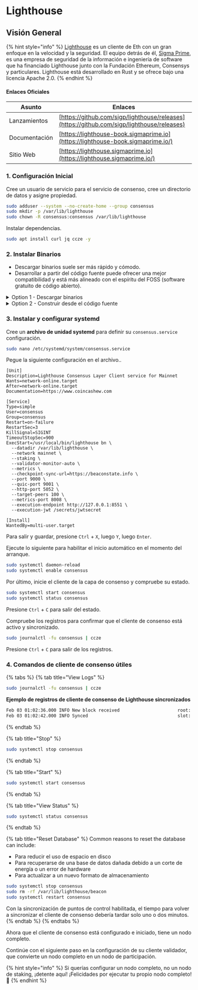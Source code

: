 # Lighthouse

## Visión General

{% hint style="info" %}
[Lighthouse](https://github.com/sigp/lighthouse) es un cliente de Eth con un gran enfoque en la velocidad y la seguridad. El equipo detrás de él, [Sigma Prime](https://sigmaprime.io), es una empresa de seguridad de la información e ingeniería de software que ha financiado Lighthouse junto con la Fundación Ethereum, Consensys y particulares. Lighthouse está desarrollado en Rust y se ofrece bajo una licencia Apache 2.0.
{% endhint %}

#### Enlaces Oficiales

| Asunto       | Enlaces                                                                                      |
| ------------- | ------------------------------------------------------------------------------------------ |
| Lanzamientos      | [https://github.com/sigp/lighthouse/releases](https://github.com/sigp/lighthouse/releases) |
| Documentación | [https://lighthouse-book.sigmaprime.io](https://lighthouse-book.sigmaprime.io/)            |
| Sitio Web       | [https://lighthouse.sigmaprime.io](https://lighthouse.sigmaprime.io/)                      |

### 1. Configuración Inicial

Cree un usuario de servicio para el servicio de consenso, cree un directorio de datos y asigne propiedad.

```bash
sudo adduser --system --no-create-home --group consensus
sudo mkdir -p /var/lib/lighthouse
sudo chown -R consensus:consensus /var/lib/lighthouse
```

Instalar dependencias.

```bash
sudo apt install curl jq ccze -y
```

### 2. Instalar Binarios

* Descargar binarios suele ser más rápido y cómodo.&#x20;
* Desarrollar a partir del código fuente puede ofrecer una mejor compatibilidad y está más alineado con el espíritu del FOSS (software gratuito de código abierto).

<details>

<summary>Option 1 - Descargar binarios</summary>

Ejecute lo siguiente para descargar automáticamente la última versión de Linux, un-tar y cleanup.

```bash
RELEASE_URL="https://api.github.com/repos/sigp/lighthouse/releases/latest"
BINARIES_URL="$(curl -s $RELEASE_URL | jq -r ".assets[] | select(.name) | .browser_download_url" | grep x86_64-unknown-linux-gnu.tar.gz$)"

echo Downloading URL: $BINARIES_URL

cd $HOME
# Download
wget -O lighthouse.tar.gz $BINARIES_URL
# Untar
tar -xzvf lighthouse.tar.gz -C $HOME
# Cleanup
rm lighthouse.tar.gz
```

Instale los archivos binarios.

<pre class="language-bash"><code class="lang-bash"><strong>sudo mv $HOME/lighthouse /usr/local/bin/lighthouse
</strong></code></pre>

</details>

<details>

<summary>Option 2 - Construir desde el código fuente</summary>

**Instalar la dependencia de óxido**

```bash
curl --proto '=https' --tlsv1.2 -sSf https://sh.rustup.rs | sh
```

Cuando se le solicite, ingrese '1' para continuar con la instalación predeterminada.

Actualice las variables de entorno.

```bash
echo export PATH="$HOME/.cargo/bin:$PATH" >> ~/.bashrc
source ~/.bashrc
```

Instala dependencias de óxido.

```bash
sudo apt-get update
sudo apt install -y git gcc g++ make cmake pkg-config libssl-dev libclang-dev clang protobuf-compiler
```

Compile los archivos binarios.

```bash
mkdir -p ~/git
cd ~/git
git clone -b stable https://github.com/sigp/lighthouse.git
cd lighthouse
make
```

En caso de errores de compilación, ejecute la siguiente secuencia.

```bash
rustup update
cargo clean
make
```

Verifique que lighthouse se haya construido correctamente verificando el número de versión.

```
lighthouse --version
```

Instale el binario.

```bash
sudo cp $HOME/.cargo/bin/lighthouse /usr/local/bin/lighthouse
```

</details>

### **3. Instalar y configurar systemd**

Cree un **archivo de unidad systemd** para definir su `consensus.service` configuración.

```bash
sudo nano /etc/systemd/system/consensus.service
```

Pegue la siguiente configuración en el archivo..

```shell
[Unit]
Description=Lighthouse Consensus Layer Client service for Mainnet
Wants=network-online.target
After=network-online.target
Documentation=https://www.coincashew.com

[Service]
Type=simple
User=consensus
Group=consensus
Restart=on-failure
RestartSec=3
KillSignal=SIGINT
TimeoutStopSec=900
ExecStart=/usr/local/bin/lighthouse bn \
  --datadir /var/lib/lighthouse \
  --network mainnet \
  --staking \
  --validator-monitor-auto \
  --metrics \
  --checkpoint-sync-url=https://beaconstate.info \
  --port 9000 \
  --quic-port 9001 \
  --http-port 5052 \
  --target-peers 100 \
  --metrics-port 8008 \
  --execution-endpoint http://127.0.0.1:8551 \
  --execution-jwt /secrets/jwtsecret

[Install]
WantedBy=multi-user.target
```

Para salir y guardar, presione `Ctrl` + `X`, luego `Y`, luego `Enter`.

Ejecute lo siguiente para habilitar el inicio automático en el momento del arranque.

```bash
sudo systemctl daemon-reload
sudo systemctl enable consensus
```

Por último, inicie el cliente de la capa de consenso y compruebe su estado.

```bash
sudo systemctl start consensus
sudo systemctl status consensus
```

Presione `Ctrl` + `C` para salir del estado.

Compruebe los registros para confirmar que el cliente de consenso está activo y sincronizado.

```bash
sudo journalctl -fu consensus | ccze
```

Presione `Ctrl` + `C` para salir de los registros.

### 4. Comandos de cliente de consenso útiles

{% tabs %}
{% tab title="View Logs" %}
```bash
sudo journalctl -fu consensus | ccze
```

**Ejemplo de registros de cliente de consenso de Lighthouse sincronizados**

```bash
Feb 03 01:02:36.000 INFO New block received                      root: 0xb5ccb2f85d981ca9e1c0d904f967403ddf8c47532c195fe213c94a28ffaf6a2e, slot: 2138
Feb 03 01:02:42.000 INFO Synced                                  slot: 2138, block: 0x1cb281a, epoch: 121, finalized_epoch: 120, finalized_root: 0x1dce0, exec_hash: 0x6827aeb (verified), peers: 50, service: slot_notifier
```
{% endtab %}

{% tab title="Stop" %}
```bash
sudo systemctl stop consensus
```
{% endtab %}

{% tab title="Start" %}
```bash
sudo systemctl start consensus
```
{% endtab %}

{% tab title="View Status" %}
```bash
sudo systemctl status consensus
```
{% endtab %}

{% tab title="Reset Database" %}
Common reasons to reset the database can include:

* Para reducir el uso de espacio en disco
* Para recuperarse de una base de datos dañada debido a un corte de energía o un error de hardware
* Para actualizar a un nuevo formato de almacenamiento

```bash
sudo systemctl stop consensus
sudo rm -rf /var/lib/lighthouse/beacon
sudo systemctl restart consensus
```

Con la sincronización de puntos de control habilitada, el tiempo para volver a sincronizar el cliente de consenso debería tardar solo uno o dos minutos.
{% endtab %}
{% endtabs %}

Ahora que el cliente de consenso está configurado e iniciado, tiene un nodo completo.

Continúe con el siguiente paso en la configuración de su cliente validador, que convierte un nodo completo en un nodo de participación.

{% hint style="info" %}
Si querías configurar un nodo completo, no un nodo de staking, ¡detente aquí! ¡Felicidades por ejecutar tu propio nodo completo! :tada:
{% endhint %}

